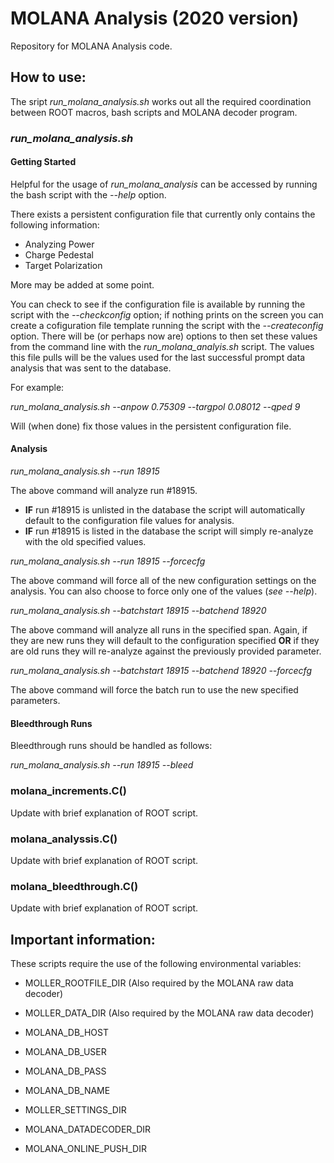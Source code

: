 # MOLANA Analysis (2020 version)
Repository for MOLANA Analysis code.

## How to use:
The sript *run_molana_analysis.sh* works out all the required coordination between ROOT macros, bash scripts and MOLANA decoder program.

### *run_molana_analysis.sh*

#### Getting Started
Helpful for the usage of *run\_molana\_analysis* can be accessed by running the bash script with the _--help_ option.

There exists a persistent configuration file that currently only contains the following information: 

* Analyzing Power
* Charge Pedestal
* Target Polarization

More may be added at some point.

You can check to see if the configuration file is available by running the script with the _--checkconfig_ option; if nothing prints on the screen you can create a cofiguration file template running the script with the _--createconfig_ option. There will be (or perhaps now are) options to then set these values from the command line with the *run\_molana\_analyis.sh* script. The values this file pulls will be the values used for the last successful prompt data analysis that was sent to the database.

For example: 

 *run\_molana\_analysis.sh* *--anpow 0.75309 --targpol 0.08012 --qped 9*

Will (when done) fix those values in the persistent configuration file.

#### Analysis

 *run\_molana\_analysis.sh* *--run 18915*

The above command will analyze run #18915. 
* __IF__ run #18915 is unlisted in the database the script will automatically default to the configuration file values for analysis.
* __IF__ run #18915 is listed in the database the script will simply re-analyze with the old specified values.

*run\_molana\_analysis.sh* *--run 18915 --forcecfg*

The above command will force all of the new configuration settings on the analysis. You can also choose to force only one of the values (*see --help*).

*run\_molana\_analysis.sh* *--batchstart 18915 --batchend 18920*

The above command will analyze all runs in the specified span. Again, if they are new runs they will default to the configuration specified __OR__ if they are old runs they will re-analyze against the previously provided parameter.

*run\_molana\_analysis.sh* *--batchstart 18915 --batchend 18920 --forcecfg*

The above command will force the batch run to use the new specified parameters.

#### Bleedthrough Runs

Bleedthrough runs should be handled as follows:

*run_molana_analysis.sh* *--run 18915 --bleed*

### molana_increments.C()

Update with brief explanation of ROOT script.

### molana_analyssis.C()

Update with brief explanation of ROOT script.

### molana_bleedthrough.C()

Update with brief explanation of ROOT script.

## Important information: 

These scripts require the use of the following environmental variables:

* MOLLER\_ROOTFILE\_DIR (Also required by the MOLANA raw data decoder)
* MOLLER\_DATA\_DIR (Also required by the MOLANA raw data decoder)

* MOLANA\_DB\_HOST
* MOLANA\_DB\_USER
* MOLANA\_DB\_PASS
* MOLANA\_DB\_NAME

* MOLLER\_SETTINGS\_DIR
* MOLANA\_DATADECODER\_DIR
* MOLANA\_ONLINE\_PUSH\_DIR

